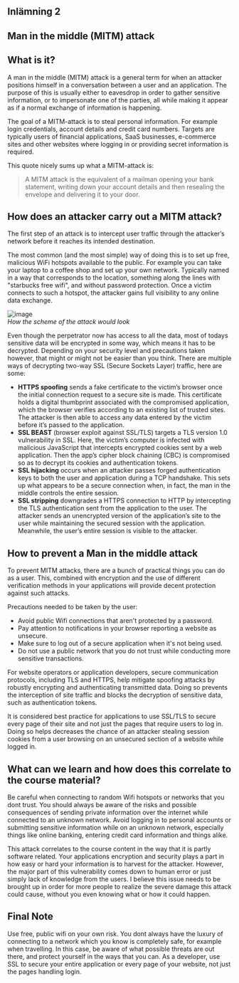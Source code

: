 ## Inlämning 2

## Man in the middle (MITM) attack

## What is it?

A man in the middle (MITM) attack is a general term for when an attacker positions himself in a conversation between a user and an application. The purpose of this is usually either to eavesdrop in order to gather sensitive information, or to impersonate one of the parties, all while making it appear as if a normal exchange of information is happening.

The goal of a MITM-attack is to steal personal information. For example login credentials, account details and credit card numbers. Targets are typically users of financial applications, SaaS businesses, e-commerce sites and other websites where logging in or providing secret information is required.

This quote nicely sums up what a MITM-attack is:
> A MITM attack is the equivalent of a mailman opening your bank statement, writing down your account details and then resealing the envelope and delivering it to your door.

## How does an attacker carry out a MITM attack?

The first step of an attack is to intercept user traffic through the attacker’s network before it reaches its intended destination.

The most common (and the most simple) way of doing this is to set up free, malicious WiFi hotspots available to the public. For example you can take your laptop to a coffee shop and set up your own network. Typically named in a way that corresponds to the location, something along the lines with "starbucks free wifi", and without password protection. Once a victim connects to such a hotspot, the attacker gains full visibility to any online data exchange.


![image](https://user-images.githubusercontent.com/69190482/118667761-8ff47d00-b7f4-11eb-9fd8-72e5679f0da0.png)  
*How the scheme of the attack would look*  

Even though the perpetrator now has access to all the data, most of todays sensitive data will be encrypted in some way, which means it has to be decrypted. Depending on your security level and precautions taken however, that might or might not be easier than you think. There are multiple ways of decrypting two-way SSL (Secure Sockets Layer) traffic, here are some:  

- **HTTPS spoofing** sends a fake certificate to the victim’s browser once the initial connection request to a secure site is made. This certificate holds a digital thumbprint associated with the compromised application, which the browser verifies according to an existing list of trusted sites. The attacker is then able to access any data entered by the victim before it’s passed to the application.
- **SSL BEAST** (browser exploit against SSL/TLS) targets a TLS version 1.0 vulnerability in SSL. Here, the victim’s computer is infected with malicious JavaScript that intercepts encrypted cookies sent by a web application. Then the app’s cipher block chaining (CBC) is compromised so as to decrypt its cookies and authentication tokens.
- **SSL hijacking** occurs when an attacker passes forged authentication keys to both the user and application during a TCP handshake. This sets up what appears to be a secure connection when, in fact, the man in the middle controls the entire session.
- **SSL stripping** downgrades a HTTPS connection to HTTP by intercepting the TLS authentication sent from the application to the user. The attacker sends an unencrypted version of the application’s site to the user while maintaining the secured session with the application. Meanwhile, the user’s entire session is visible to the attacker.


## How to prevent a Man in the middle attack

To prevent MITM attacks, there are a bunch of practical things you can do as a user. This, combined with encryption and the use of different verification methods in your applications will provide decent protection against such attacks.

Precautions needed to be taken by the user:  
- Avoid public Wifi connections that aren't protected by a password. 
- Pay attention to notifications in your browser reporting a website as unsecure.
- Make sure to log out of a secure application when it's not being used.
- Do not use a public network that you do not trust while conducting more sensitive transactions.


For website operators or application developers, secure communication protocols, including TLS and HTTPS, help mitigate spoofing attacks by robustly encrypting and authenticating transmitted data. Doing so prevents the interception of site traffic and blocks the decryption of sensitive data, such as authentication tokens.

It is considered best practice for applications to use SSL/TLS to secure every page of their site and not just the pages that require users to log in. Doing so helps decreases the chance of an attacker stealing session cookies from a user browsing on an unsecured section of a website while logged in.
  
## What can we learn and how does this correlate to the course material?  
  
Be careful when connecting to random Wifi hotspots or networks that you dont trust. You should always be aware of the risks and possible consequences of sending private information over the internet while connected to an unknown network. Avoid logging in to personal accounts or submitting sensitive information while on an unknown network, especially things like online banking, entering credit card information and things alike.

This attack correlates to the course content in the way that it is partly software related. Your applications encryption and security plays a part in how easy or hard your information is to harvest for the attacker. However, the major part of this vulnerability comes down to human error or just simply lack of knowledge from the users. I believe this issue needs to be brought up in order for more people to realize the severe damage this attack could cause, without you even knowing what or how it could happen. 
  
## Final Note  

Use free, public wifi on your own risk. You dont always have the luxury of connecting to a network which you know is completely safe, for example when travelling. In this case, be aware of what possible threats are out there, and protect yourself in the ways that you can. As a developer, use SSL to secure your entire application or every page of your website, not just the pages handling login.
